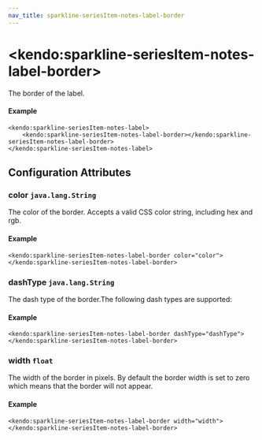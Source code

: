 ```yaml
---
nav_title: sparkline-seriesItem-notes-label-border
---
```


# \<kendo:sparkline-seriesItem-notes-label-border\>

The border of the label.

#### Example
    <kendo:sparkline-seriesItem-notes-label>
        <kendo:sparkline-seriesItem-notes-label-border></kendo:sparkline-seriesItem-notes-label-border>
    </kendo:sparkline-seriesItem-notes-label>

## Configuration Attributes

### color `java.lang.String`

The color of the border. Accepts a valid CSS color string, including hex and rgb.

#### Example
    <kendo:sparkline-seriesItem-notes-label-border color="color">
    </kendo:sparkline-seriesItem-notes-label-border>

### dashType `java.lang.String`

The dash type of the border.The following dash types are supported:

#### Example
    <kendo:sparkline-seriesItem-notes-label-border dashType="dashType">
    </kendo:sparkline-seriesItem-notes-label-border>

### width `float`

The width of the border in pixels. By default the border width is set to zero which means that the border will not appear.

#### Example
    <kendo:sparkline-seriesItem-notes-label-border width="width">
    </kendo:sparkline-seriesItem-notes-label-border>

